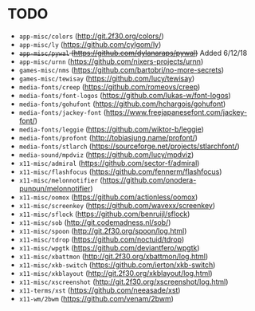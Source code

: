 # TODO

* `app-misc/colors` (http://git.2f30.org/colors/)
* `app-misc/ly` (https://github.com/cylgom/ly)
* ~~`app-misc/pywal` (https://github.com/dylanaraps/pywal)~~ Added 6/12/18
* `app-misc/urnn` (https://github.com/nixers-projects/urnn)
* `games-misc/nms` (https://github.com/bartobri/no-more-secrets)
* `games-misc/tewisay` (https://github.com/lucy/tewisay)
* `media-fonts/creep` (https://github.com/romeovs/creep)
* `media-fonts/font-logos` (https://github.com/lukas-w/font-logos)
* `media-fonts/gohufont` (https://github.com/hchargois/gohufont)
* `media-fonts/jackey-font` (https://www.freejapanesefont.com/jackey-font/)
* `media-fonts/leggie` (https://github.com/wiktor-b/leggie)
* `media-fonts/profont` (http://tobiasjung.name/profont/)
* `media-fonts/stlarch` (https://sourceforge.net/projects/stlarchfont/)
* `media-sound/mpdviz` (https://github.com/lucy/mpdviz)
* `x11-misc/admiral` (https://github.com/sector-f/admiral)
* `x11-misc/flashfocus` (https://github.com/fennerm/flashfocus)
* `x11-misc/melonnotifier` (https://github.com/onodera-punpun/melonnotifier)
* `x11-misc/oomox` (https://github.com/actionless/oomox)
* `x11-misc/screenkey` (https://github.com/wavexx/screenkey)
* `x11-misc/sflock` (https://github.com/benruijl/sflock)
* `x11-misc/sob` (http://git.codemadness.nl/sob/)
* `x11-misc/spoon` (http://git.2f30.org/spoon/log.html)
* `x11-misc/tdrop` (https://github.com/noctuid/tdrop)
* `x11-misc/wpgtk` (https://github.com/deviantfero/wpgtk)
* `x11-misc/xbattmon` (http://git.2f30.org/xbattmon/log.html)
* `x11-misc/xkb-switch` (https://github.com/ierton/xkb-switch)
* `x11-misc/xkblayout` (http://git.2f30.org/xkblayout/log.html)
* `x11-misc/xscreenshot` (http://git.2f30.org/xscreenshot/log.html)
* `x11-terms/xst` (https://github.com/neeasade/xst)
* `x11-wm/2bwm` (https://github.com/venam/2bwm)
